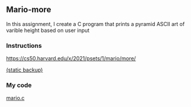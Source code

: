 ## Mario-more
In this assignment, I create a C program that prints a pyramid ASCII art of varible height based on user input

### Instructions
https://cs50.harvard.edu/x/2021/psets/1/mario/more/

[(static backup)](/c/mario-more-ascii-art/mario-more-instructions.pdf)

### My code
[mario.c](/c/mario-more-ascii-art/mario.c)
